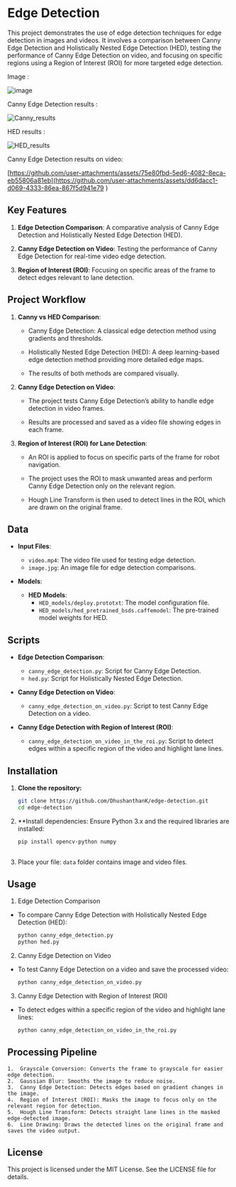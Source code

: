 # Edge Detection

This project demonstrates the use of edge detection techniques for edge detection in images and videos. It involves a comparison between Canny Edge Detection and Holistically Nested Edge Detection (HED), testing the performance of Canny Edge Detection on video, and focusing on specific regions using a Region of Interest (ROI) for more targeted edge detection.

Image : 

![image](https://github.com/user-attachments/assets/6cfc1094-79aa-48bf-9935-eddb0d643fa8)

Canny Edge Detection results : 

![Canny_results](https://github.com/user-attachments/assets/ef563675-903c-4100-b255-6d7ad5905e23)

HED results : 

![HED_results](https://github.com/user-attachments/assets/1fa7095c-7ffd-476b-aa73-a227dbc6ebaa)

Canny Edge Detection results on video:

[https://github.com/user-attachments/assets/75e80fbd-5ed6-4082-8eca-eb55806a81eb](https://github.com/user-attachments/assets/dd6dacc1-d069-4333-86ea-867f5d941e79
)


## Key Features

1. **Edge Detection Comparison**: A comparative analysis of Canny Edge Detection and Holistically Nested Edge Detection (HED).

2. **Canny Edge Detection on Video**: Testing the performance of Canny Edge Detection for real-time video edge detection.

3. **Region of Interest (ROI)**: Focusing on specific areas of the frame to detect edges relevant to lane detection.

## Project Workflow

1. **Canny vs HED Comparison**:

   - Canny Edge Detection: A classical edge detection method using gradients and thresholds.

   - Holistically Nested Edge Detection (HED): A deep learning-based edge detection method providing more detailed edge maps.

   - The results of both methods are compared visually.

2. **Canny Edge Detection on Video**:

   - The project tests Canny Edge Detection’s ability to handle edge detection in video frames.

   - Results are processed and saved as a video file showing edges in each frame.

3. **Region of Interest (ROI) for Lane Detection**:

   - An ROI is applied to focus on specific parts of the frame for robot navigation.

   - The project uses the ROI to mask unwanted areas and perform Canny Edge Detection only on the relevant region.

   - Hough Line Transform is then used to detect lines in the ROI, which are drawn on the original frame.
  
     
## Data

- **Input Files**:
  - `video.mp4`: The video file used for testing edge detection.
  - `image.jpg`: An image file for edge detection comparisons.

- **Models**:
  - **HED Models**:
    - `HED_models/deploy.prototxt`: The model configuration file.
    - `HED_models/hed_pretrained_bsds.caffemodel`: The pre-trained model weights for HED.

## Scripts

- **Edge Detection Comparison**:
  - `canny_edge_detection.py`: Script for Canny Edge Detection.
  - `hed.py`: Script for Holistically Nested Edge Detection.

- **Canny Edge Detection on Video**:
  - `canny_edge_detection_on_video.py`: Script to test Canny Edge Detection on a video.

- **Canny Edge Detection with Region of Interest (ROI)**:
  - `canny_edge_detection_on_video_in_the_roi.py`: Script to detect edges within a specific region of the video and highlight lane lines.
 

## Installation

1. **Clone the repository:**

   ```bash
   git clone https://github.com/DhushanthanK/edge-detection.git
   cd edge-detection

2. **Install dependencies:
Ensure Python 3.x and the required libraries are installed:

   ```bash
   pip install opencv-python numpy
    
3. Place your file:
`data` folder contains image and video files.

## Usage

1. Edge Detection Comparison

- To compare Canny Edge Detection with Holistically Nested Edge Detection (HED):

   ```bash
   python canny_edge_detection.py
   python hed.py

2. Canny Edge Detection on Video

- To test Canny Edge Detection on a video and save the processed video:

  ```bash
  python canny_edge_detection_on_video.py

3. Canny Edge Detection with Region of Interest (ROI)

- To detect edges within a specific region of the video and highlight lane lines:

  ```bash
  python canny_edge_detection_on_video_in_the_roi.py

## Processing Pipeline

	1.	Grayscale Conversion: Converts the frame to grayscale for easier edge detection.
	2.	Gaussian Blur: Smooths the image to reduce noise.
	3.	Canny Edge Detection: Detects edges based on gradient changes in the image.
	4.	Region of Interest (ROI): Masks the image to focus only on the relevant region for detection.
	5.	Hough Line Transform: Detects straight lane lines in the masked edge-detected image.
	6.	Line Drawing: Draws the detected lines on the original frame and saves the video output.

## License

This project is licensed under the MIT License. See the LICENSE file for details.






  

